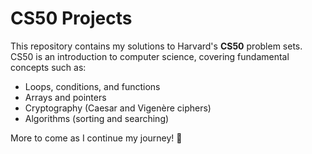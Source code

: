 # CS50 Projects

This repository contains my solutions to Harvard's **CS50** problem sets.  
CS50 is an introduction to computer science, covering fundamental concepts such as:

- Loops, conditions, and functions  
- Arrays and pointers  
- Cryptography (Caesar and Vigenère ciphers)  
- Algorithms (sorting and searching)  


More to come as I continue my journey! 🚀
